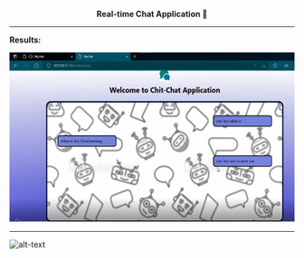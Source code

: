 <p align = "center">
<b>Real-time Chat Application 💬</b>
</P>

___

<b>Results:</b> </b>

<p align="center">
<img height="300" src="chatapp/1.jpeg" />
</p>

___

 ![ alt-text ](chatapp/2.gif)
